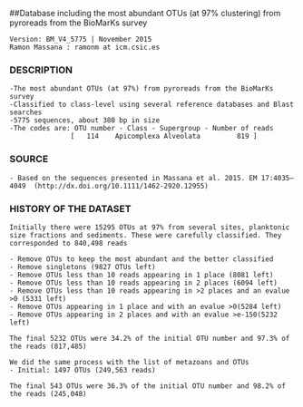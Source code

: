 ##Database including the most abundant OTUs (at 97% clustering) from pyroreads from the BioMarKs survey

	Version: BM_V4_5775 | November 2015
	Ramon Massana : ramonm at icm.csic.es


### DESCRIPTION

	-The most abundant OTUs (at 97%) from pyroreads from the BioMarKs survey
	-Classified to class-level using several reference databases and Blast searches
	-5775 sequences, about 380 bp in size
	-The codes are: OTU number - Class - Supergroup - Number of reads
	               [   114    Apicomplexa Alveolata         819 ]	


### SOURCE 

	- Based on the sequences presented in Massana et al. 2015. EM 17:4035–4049 	(http://dx.doi.org/10.1111/1462-2920.12955)


### HISTORY OF THE DATASET

	Initially there were 15295 OTUs at 97% from several sites, planktonic size fractions and sediments. These were carefully classified. They corresponded to 840,498 reads

	- Remove OTUs to keep the most abundant and the better classified
	- Remove singletons (9827 OTUs left)
	- Remove OTUs less than 10 reads appearing in 1 place (8081 left)
	- Remove OTUs less than 10 reads appearing in 2 places (6094 left)
	- Remove OTUs less than 10 reads appearing in >2 places and an evalue >0 (5331 left)
	- Remove OTUs appearing in 1 place and with an evalue >0(5284 left)
	- Remove OTUs appearing in 2 places and with an evalue >e-150(5232 left)

	The final 5232 OTUs were 34.2% of the initial OTU number and 97.3% of the reads	(817,485)

	We did the same process with the list of metazoans and OTUs
	- Initial: 1497 OTUs (249,563 reads)
	
	The final 543 OTUs were 36.3% of the initial OTU number and 98.2% of the reads (245,048)

